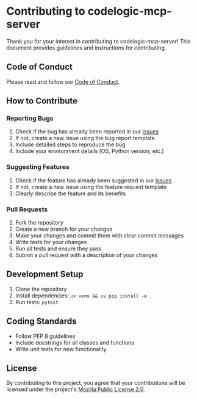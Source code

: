# Contributing to codelogic-mcp-server

Thank you for your interest in contributing to codelogic-mcp-server! This document provides guidelines and instructions for contributing.

## Code of Conduct

Please read and follow our [Code of Conduct](CODE_OF_CONDUCT.md).

## How to Contribute

### Reporting Bugs

1. Check if the bug has already been reported in our [Issues](https://github.com/yourusername/codelogic-mcp-server/issues)
2. If not, create a new issue using the bug report template
3. Include detailed steps to reproduce the bug
4. Include your environment details (OS, Python version, etc.)

### Suggesting Features

1. Check if the feature has already been suggested in our [Issues](https://github.com/yourusername/codelogic-mcp-server/issues)
2. If not, create a new issue using the feature request template
3. Clearly describe the feature and its benefits

### Pull Requests

1. Fork the repository
2. Create a new branch for your changes
3. Make your changes and commit them with clear commit messages
4. Write tests for your changes
5. Run all tests and ensure they pass
6. Submit a pull request with a description of your changes

## Development Setup

1. Clone the repository
2. Install dependencies: `uv venv && uv pip install -e .`
3. Run tests: `pytest`

## Coding Standards

- Follow PEP 8 guidelines
- Include docstrings for all classes and functions
- Write unit tests for new functionality

## License

By contributing to this project, you agree that your contributions will be licensed under the project's [Mozilla Public License 2.0](LICENSE).
